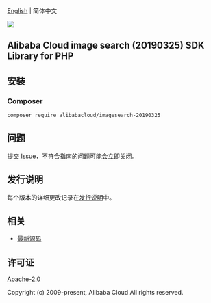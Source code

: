 [English](README.md) | 简体中文

![](https://aliyunsdk-pages.alicdn.com/icons/AlibabaCloud.svg)

## Alibaba Cloud image search (20190325) SDK Library for PHP

## 安装

### Composer

```bash
composer require alibabacloud/imagesearch-20190325
```

## 问题

[提交 Issue](https://github.com/aliyun/alibabacloud-sdk/issues/new)，不符合指南的问题可能会立即关闭。

## 发行说明

每个版本的详细更改记录在[发行说明](./ChangeLog.txt)中。

## 相关

* [最新源码](https://github.com/aliyun/alibabacloud-sdk)

## 许可证

[Apache-2.0](http://www.apache.org/licenses/LICENSE-2.0)

Copyright (c) 2009-present, Alibaba Cloud All rights reserved.
